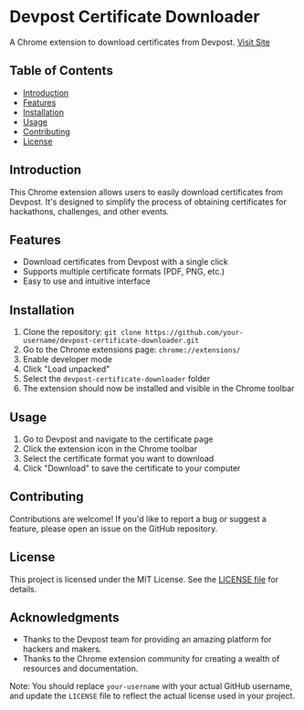 

**Devpost Certificate Downloader**
=====================================

A Chrome extension to download certificates from Devpost.
[Visit Site](https://siroj03.github.io/DevPost-Judje-Certificate/)

**Table of Contents**
-----------------

* [Introduction](#introduction)
* [Features](#features)
* [Installation](#installation)
* [Usage](#usage)
* [Contributing](#contributing)
* [License](#license)

**Introduction**
---------------

This Chrome extension allows users to easily download certificates from Devpost. It's designed to simplify the process of obtaining certificates for hackathons, challenges, and other events.

**Features**
------------

* Download certificates from Devpost with a single click
* Supports multiple certificate formats (PDF, PNG, etc.)
* Easy to use and intuitive interface

**Installation**
------------

1. Clone the repository: `git clone https://github.com/your-username/devpost-certificate-downloader.git`
2. Go to the Chrome extensions page: `chrome://extensions/`
3. Enable developer mode
4. Click "Load unpacked"
5. Select the `devpost-certificate-downloader` folder
6. The extension should now be installed and visible in the Chrome toolbar

**Usage**
-----

1. Go to Devpost and navigate to the certificate page
2. Click the extension icon in the Chrome toolbar
3. Select the certificate format you want to download
4. Click "Download" to save the certificate to your computer

**Contributing**
------------

Contributions are welcome! If you'd like to report a bug or suggest a feature, please open an issue on the GitHub repository.

**License**
-------

This project is licensed under the MIT License. See the [LICENSE file](LICENSE) for details.

**Acknowledgments**
---------------

* Thanks to the Devpost team for providing an amazing platform for hackers and makers.
* Thanks to the Chrome extension community for creating a wealth of resources and documentation.

Note: You should replace `your-username` with your actual GitHub username, and update the `LICENSE` file to reflect the actual license used in your project.